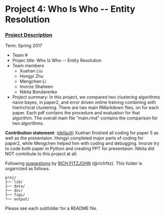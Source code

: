 # Project 4: Who Is Who -- Entity Resolution

### [Project Description](doc/project4_desc.md)

Term: Spring 2017

+ Team #
+ Projec title: Who Is Who -- Entity Resolution
+ Team members
	+ Xuehan Liu
	+ Hongyi Zhu
	+ Mengchen Li
	+ Imorze Shaheen
	+ Nikita Bondarenko
+ Project summary: In this project, we compared two clustering algorithms naive bayes, in paper2, and error driven online training combining with hierirchical clustering. There are two main RMarkdown files, on for each paper. Each pdf contains the procedure and evaluation for that algorithm. The overall main file "main.rmd" contains the comparison for two algorithms.   
	
**Contribution statement**: ([default](doc/a_note_on_contributions.md)) Xuehan finished all coding for paper 5 as well as the presentaion. Hongyi completed major parts of coding for paper2, while Mengchen helped him with coding and debugging. Imorze try to code both paper in Python and creating PPT for presentaion. Nikita did NOT contribute to this project at all. 

Following [suggestions](http://nicercode.github.io/blog/2013-04-05-projects/) by [RICH FITZJOHN](http://nicercode.github.io/about/#Team) (@richfitz). This folder is orgarnized as follows.

```
proj/
├── lib/
├── data/
├── doc/
├── figs/
└── output/
```

Please see each subfolder for a README file.
